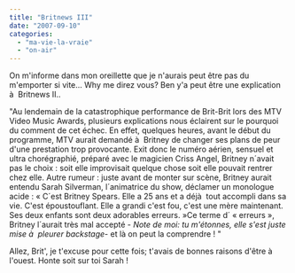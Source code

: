 ```yaml
---
title: "Britnews III"
date: "2007-09-10"
categories: 
  - "ma-vie-la-vraie"
  - "on-air"
---
```


On m'informe dans mon oreillette que je n'aurais peut être pas du m'emporter si vite... Why me direz vous? Ben y'a peut être une explication à  Britnews II..

"Au lendemain de la catastrophique performance de Brit-Brit lors des MTV Video Music Awards, plusieurs explications nous éclairent sur le pourquoi du comment de cet échec. En effet, quelques heures, avant le début du programme, MTV aurait demandé à  Britney de changer ses plans de peur d'une prestation trop provocante. Exit donc le numéro aérien, sensuel et ultra chorégraphié, préparé avec le magicien Criss Angel, Britney n´avait pas le choix : soit elle improvisait quelque chose soit elle pouvait rentrer chez elle. Autre rumeur : juste avant de monter sur scène, Britney aurait entendu Sarah Silverman, l´animatrice du show, déclamer un monologue acide : « C´est Britney Spears. Elle a 25 ans et a déjà  tout accompli dans sa vie. C'est époustouflant. Elle a grandi c'est fou, c'est une mère maintenant. Ses deux enfants sont deux adorables erreurs. »Ce terme d´ « erreurs », Britney l´aurait très mal accepté - _Note de moi: tu m'étonnes, elle s'est juste mise à  pleurer backstage_\- et là on peut la comprendre ! "

Allez, Brit', je t'excuse pour cette fois; t'avais de bonnes raisons d'être à  l'ouest. Honte soit sur toi Sarah !
